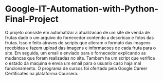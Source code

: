# Google-IT-Automation-with-Python-Final-Project
O projeto consiste em automatizar a atualizacao de um site de venda de frutas dado o um arquivo do fornecedor contendo a descricao e fotos das frutas.
Isso e feito atraves de scripts que alteram o formato das imagens recebidas e fazem upload das imagens e informacoes de cada fruta para o site.
Em seguida, um email e enviado para o fornecedor explicando as mudancas que foram realizadas no site.
Tambem ha um script que verifica o estado da maquina e envia um email para o usuario caso haja mal funcionamento.
O programa de cursos foi ofertado pela Google Career Certificates na plataforma Coursera.
